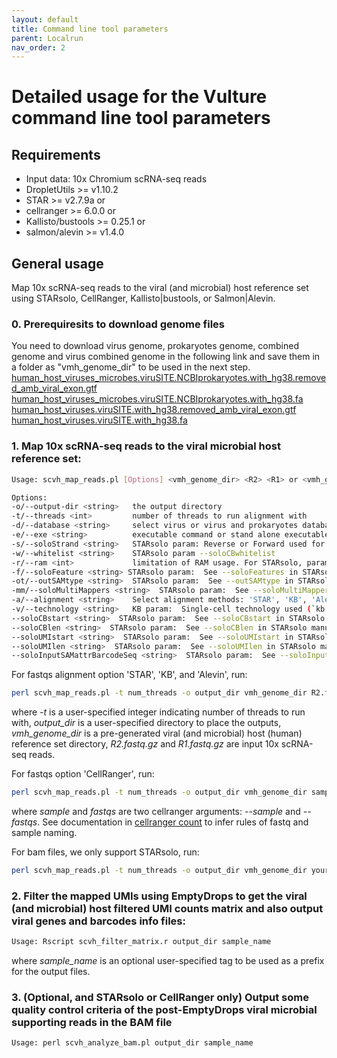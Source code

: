```yaml
---
layout: default
title: Command line tool parameters
parent: Localrun
nav_order: 2
---
```


# Detailed usage for the Vulture command line tool parameters

## <a name="require"></a>Requirements
* Input data: 10x Chromium scRNA-seq reads
* DropletUtils >= v1.10.2
* STAR >= v2.7.9a or
* cellranger >= 6.0.0 or
* Kallisto/bustools >= 0.25.1 or
* salmon/alevin >= v1.4.0

## <a name="gen_usages"></a>General usage
Map 10x scRNA-seq reads to the viral (and microbial) host reference set using STARsolo, CellRanger, Kallisto|bustools, or Salmon|Alevin. 

### 0. Prerequiresits to download genome files
You need to download virus genome, prokaryotes genome, combined genome and virus combined genome in the following link and save them in a folder as "vmh_genome_dir" to be used in the next step.
[human_host_viruses_microbes.viruSITE.NCBIprokaryotes.with_hg38.removed_amb_viral_exon.gtf](https://vulture-reference.s3.ap-east-1.amazonaws.com/human_host_viruses_microbes.viruSITE.NCBIprokaryotes.with_hg38.removed_amb_viral_exon.gtf)
[human_host_viruses_microbes.viruSITE.NCBIprokaryotes.with_hg38.fa](https://vulture-reference.s3.ap-east-1.amazonaws.com/human_host_viruses_microbes.viruSITE.NCBIprokaryotes.with_hg38.fa)
[human_host_viruses.viruSITE.with_hg38.removed_amb_viral_exon.gtf](https://vulture-reference.s3.ap-east-1.amazonaws.com/human_host_viruses.viruSITE.with_hg38.removed_amb_viral_exon.gtf)
[human_host_viruses.viruSITE.with_hg38.fa](https://vulture-reference.s3.ap-east-1.amazonaws.com/human_host_viruses.viruSITE.with_hg38.fa)

### 1. Map 10x scRNA-seq reads to the viral microbial host reference set:

```sh
Usage: scvh_map_reads.pl [Options] <vmh_genome_dir> <R2> <R1> or <vmh_genome_dir> <.bam file>

Options:                                                                                                                                Defaults
-o/--output-dir <string>   the output directory                                                                                          [./]   
-t/--threads <int>         number of threads to run alignment with                                                                       [<1>]  
-d/--database <string>     select virus or virus and prokaryotes database, can be 'viruSITE' or 'viruSITE.NCBIprokaryotes'               [<viruSITE.NCBIprokaryotes>]
-e/--exe <string>          executable command or stand alone executable path of the alignment tool                                       [<>]
-s/--soloStrand <string>   STARsolo param: Reverse or Forward used for 10x 5' or 3' protocol, respectively                               [<Reverse>]
-w/--whitelist <string>    STARsolo param --soloCBwhitelist                                                                              [<"vmh_genome_dir"/737K-august-2016.txt>]
-r/--ram <int>             limitation of RAM usage. For STARsolo, param: limitGenomeGenerateRAM, limitBAMsortRAM unit by GB              [<128>]
-f/--soloFeature <string> STARsolo param:  See --soloFeatures in STARsolo manual                                                         [<Gene>]
-ot/--outSAMtype <string>  STARsolo param:  See --outSAMtype in STARsolo manual                                                          [<BAM SortedByCoordinate>]
-mm/--soloMultiMappers <string>  STARsolo param:  See --soloMultiMappers in STARsolo manual                                              [<EM>]
-a/--alignment <string>    Select alignment methods: 'STAR', 'KB', 'Alevin', or 'CellRanger'                                             [<STAR>]
-v/--technology <string>   KB param:  Single-cell technology used (`kb --list` to view)                                                  [<10XV2>]
--soloCBstart <string>  STARsolo param:  See --soloCBstart in STARsolo manual                                                            [<1>]
--soloCBlen <string>  STARsolo param:  See --soloCBlen in STARsolo manual                                                                [<16>]
--soloUMIstart <string>  STARsolo param:  See --soloUMIstart in STARsolo manual                                                          [<17>]
--soloUMIlen <string>  STARsolo param:  See --soloUMIlen in STARsolo manual                                                              [<10>]
--soloInputSAMattrBarcodeSeq <string>  STARsolo param:  See --soloInputSAMattrBarcodeSeq in STARsolo manual                              [<CR UR>]
```
For fastqs alignment option 'STAR', 'KB', and 'Alevin', run:
```sh
perl scvh_map_reads.pl -t num_threads -o output_dir vmh_genome_dir R2.fastq.gz R1.fastq.gz
```
where *-t* is a user-specified integer indicating number of threads to run with, *output_dir* is a user-specified directory to place the outputs, *vmh_genome_dir* is a pre-generated viral (and microbial) host (human) reference set directory, *R2.fastq.gz* and *R1.fastq.gz* are input 10x scRNA-seq reads.

For fastqs option 'CellRanger', run:

```sh
perl scvh_map_reads.pl -t num_threads -o output_dir vmh_genome_dir sample fastqs
```
where *sample* and *fastqs* are two cellranger arguments: *--sample* and *--fastqs*. See documentation in [cellranger count](https://support.10xgenomics.com/single-cell-gene-expression/software/pipelines/latest/using/count) to infer rules of fastq and sample naming.

For bam files, we only support STARsolo, run:

```sh
perl scvh_map_reads.pl -t num_threads -o output_dir vmh_genome_dir your_bam_file.bam
```
### 2. Filter the mapped UMIs using EmptyDrops to get the viral (and microbial) host filtered UMI counts matrix and also output viral genes and barcodes info files:
```sh
Usage: Rscript scvh_filter_matrix.r output_dir sample_name
```
where *sample_name* is an optional user-specified tag to be used as a prefix for the output files.

### 3. (Optional, and STARsolo or CellRanger only) Output some quality control criteria of the post-EmptyDrops viral microbial supporting reads in the BAM file
```sh
Usage: perl scvh_analyze_bam.pl output_dir sample_name
```
